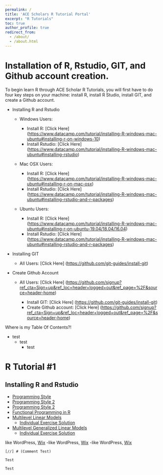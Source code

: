 ```yaml
---
permalink: /
title: 'ACE Scholars R Tutorial Portal'
excerpt: "R Tutorials"
toc: true
author_profile: true
redirect_from: 
  - /about/
  - /about.html
---
```


# Installation of R, Rstudio, GIT, and Github account creation.
To begin learn R through ACE Scholar R Tutorials, you will first have to do four key steps on your machine: install R, install R Studio, install GIT, and create a Github account.

- Installing R and Rstudio
	- Windows Users:
		- Install R: [Click Here] (https://www.datacamp.com/tutorial/installing-R-windows-mac-ubuntu#installing-r-on-windows-10)
		- Install Rstudio: [Click Here] (https://www.datacamp.com/tutorial/installing-R-windows-mac-ubuntu#installing-rstudio)
		
	- Mac OSX Users:
		- Install R: [Click Here] (https://www.datacamp.com/tutorial/installing-R-windows-mac-ubuntu#installing-r-on-mac-osx)
		- Install Rstudio: [Click Here] (https://www.datacamp.com/tutorial/installing-R-windows-mac-ubuntu#installing-rstudio-and-r-packages)
		
	- Ubuntu Users:
		- Install R: [Click Here] (https://www.datacamp.com/tutorial/installing-R-windows-mac-ubuntu#installing-r-on-ubuntu-19.04/18.04/16.04)
		- Install Rstudio: [Click Here] (https://www.datacamp.com/tutorial/installing-R-windows-mac-ubuntu#installing-rstudio-and-r-packages)
		
- Installing GIT
	- All Users: [Click Here] (https://github.com/git-guides/install-git)
	
- Create Github Account
	- All Users: [Click Here] (https://github.com/signup?ref_cta=Sign+up&ref_loc=header+logged+out&ref_page=%2F&source=header-home)
		
		
		- Install GIT: [Click Here] (https://github.com/git-guides/install-git)
		- Create Github account: [Click Here] (https://github.com/signup?ref_cta=Sign+up&ref_loc=header+logged+out&ref_page=%2F&source=header-home)

Where is my Table Of Contents?!

- test
	- test
		- test

# R Tutorial #1

## Installing R and Rstudio

- [Programming Style](/_pages/cv)
- [Programming Style 2](/cv/)
- [Programming Style 2](cv)
- [Functional Programming in R](/files/html/teaching-materials/Functional_Programming)
- [Multilevel Linear Models](/files/html/teaching-materials/Multilevel_Linear_Models)
  - [Individual Exercise Solution](/files/html/teaching-materials/Multilevel_Linear_Models_Key.html)
- [Multilevel Generalized Linear Models](/files/html/teaching-materials/Multilevel_GLMs)
  - [Individual Exercise Solution](/files/html/teaching-materials/Multilevel_GLMs_Key.html)

like WordPress, [Wix](https://www.wix.com)
-like WordPress, [Wix](https://www.wix.com)
	-like WordPress, [Wix](https://www.wix.com)
	
	[//] # (Comment Test)

```
Test
```

```test
Test
```